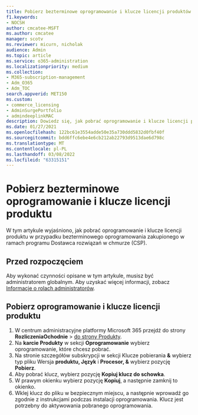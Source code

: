 ```yaml
---
title: Pobierz bezterminowe oprogramowanie i klucze licencji produktów zakupione w ramach programu Dostawca rozwiązań w chmurze (CSP)
f1.keywords:
- NOCSH
author: cmcatee-MSFT
ms.author: cmcatee
manager: scotv
ms.reviewer: micurn, nicholak
audience: Admin
ms.topic: article
ms.service: o365-administration
ms.localizationpriority: medium
ms.collection:
- M365-subscription-management
- Adm_O365
- Adm_TOC
search.appverid: MET150
ms.custom:
- commerce_licensing
- AdminSurgePortfolio
- admindeeplinkMAC
description: Dowiedz się, jak pobrać oprogramowanie i klucze licencji produktu dla bezterminowego oprogramowania zakupionego w ramach programu Dostawca rozwiązań w chmurze (CSP).
ms.date: 01/27/2021
ms.openlocfilehash: 122bc61e3554adde50e35a730ddd5832d0fbf40f
ms.sourcegitcommit: bdd6ffc6ebe4e6cb212ab22793d9513dae6d798c
ms.translationtype: MT
ms.contentlocale: pl-PL
ms.lasthandoff: 03/08/2022
ms.locfileid: "63315151"
---
```

# <a name="download-perpetual-software-and-product-license-keys"></a>Pobierz bezterminowe oprogramowanie i klucze licencji produktu

W tym artykule wyjaśniono, jak pobrać oprogramowanie i klucze licencji produktu w przypadku bezterminowego oprogramowania zakupionego w ramach programu Dostawca rozwiązań w chmurze (CSP).

## <a name="before-you-begin"></a>Przed rozpoczęciem

Aby wykonać czynności opisane w tym artykule, musisz być administratorem globalnym. Aby uzyskać więcej informacji, zobacz [Informacje o rolach administratorów](../add-users/about-admin-roles.md).

## <a name="download-software-and-product-license-keys"></a>Pobierz oprogramowanie i klucze licencji produktu

1. W centrum administracyjne platformy Microsoft 365 przejdź do strony **RozliczeniaOchodnie** >  <a href="https://go.microsoft.com/fwlink/p/?linkid=842054" target="_blank">do strony Produkty</a>.
2. Na **karcie Produkty** w sekcji **Oprogramowanie** wybierz oprogramowanie, które chcesz pobrać.
3. Na stronie szczegółów subskrypcji w sekcji Klucze pobierania **&** wybierz typ pliku Wersja **produktu, Język** i **Procesor, &** wybierz pozycję **Pobierz**.
4. Aby pobrać klucz, wybierz pozycję **Kopiuj klucz do schowka**.
5. W prawym okienku wybierz pozycję **Kopiuj**, a następnie zamknij to okienko.
6. Wklej klucz do pliku w bezpiecznym miejscu, a następnie wprowadź go zgodnie z instrukcjami podczas instalacji oprogramowania. Klucz jest potrzebny do aktywowania pobranego oprogramowania.
